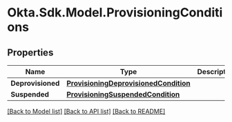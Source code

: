# Okta.Sdk.Model.ProvisioningConditions

## Properties

Name | Type | Description | Notes
------------ | ------------- | ------------- | -------------
**Deprovisioned** | [**ProvisioningDeprovisionedCondition**](ProvisioningDeprovisionedCondition.md) |  | [optional] 
**Suspended** | [**ProvisioningSuspendedCondition**](ProvisioningSuspendedCondition.md) |  | [optional] 

[[Back to Model list]](../README.md#documentation-for-models) [[Back to API list]](../README.md#documentation-for-api-endpoints) [[Back to README]](../README.md)


